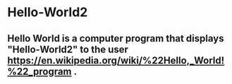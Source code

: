 # Hello-World2
## Hello World is a computer program that displays "Hello-World2" to the user https://en.wikipedia.org/wiki/%22Hello,_World!%22_program .
